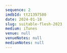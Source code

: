 ```yaml
---
sequence: 2
imdbId: tt21397580
date: 2024-01-18
slug: suitable-flesh-2023
medium: iTunes
venue: null
venueNotes: null
mediumNotes: null
---
```


